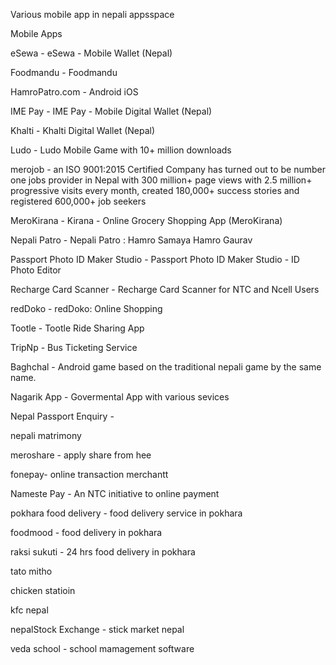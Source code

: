Various mobile app in nepali appsspace 

Mobile Apps


eSewa - eSewa - Mobile Wallet (Nepal)

Foodmandu - Foodmandu

HamroPatro.com - Android iOS

IME Pay - IME Pay - Mobile Digital Wallet (Nepal)

Khalti - Khalti Digital Wallet (Nepal)

Ludo - Ludo Mobile Game with 10+ million downloads

merojob - an ISO 9001:2015 Certified Company has turned out to be number one jobs provider in Nepal with 300 million+ page views with 2.5 million+ progressive visits every month, created 180,000+ success stories and registered 600,000+ job seekers

MeroKirana - Kirana - Online Grocery Shopping App (MeroKirana)

Nepali Patro - Nepali Patro : Hamro Samaya Hamro Gaurav

Passport Photo ID Maker Studio - Passport Photo ID Maker Studio - ID Photo Editor

Recharge Card Scanner - Recharge Card Scanner for NTC and Ncell Users

redDoko - redDoko: Online Shopping

Tootle - Tootle Ride Sharing App

TripNp - Bus Ticketing Service

Baghchal - Android game based on the traditional nepali game by the same name.
 
Nagarik App - Govermental App with various sevices
 
 Nepal Passport Enquiry - 

nepali matrimony

meroshare - apply share from hee

fonepay- online transaction merchantt

Nameste Pay - An NTC initiative to online payment

pokhara food delivery - food delivery service in pokhara
 
 foodmood - food delivery in pokhara
 
 raksi sukuti - 24 hrs food delivery in pokhara
 
 tato mitho 
 
 chicken statioin 
 
 kfc nepal
 
 nepalStock Exchange - stick market nepal
 
 veda school - school mamagement software
